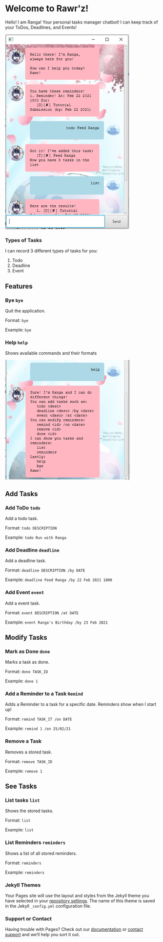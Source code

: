 # Welcome to Rawr'z! 

Hello! I am Ranga! Your personal tasks manager chatbot! I can keep track of your ToDos, Deadlines, and Events!

![Image of GUI](https://github.com/jrvslam/ip/blob/master/src/main/resources/images/GUI.PNG)

### Types of Tasks

I can record 3 different types of tasks for you:
1. Todo
2. Deadline
3. Event

## Features

### Bye `bye`
Quit the application.

Format: `bye`

Example: `bye`

### Help `help`

Shows available commands and their formats

![Image of Help](https://github.com/jrvslam/ip/blob/master/src/main/resources/images/Help.PNG)

## Add Tasks
### Add ToDo `todo`

Add a todo task.

Format: `todo DESCRIPTION`

Example: `todo Run with Ranga`

### Add Deadline `deadline`

Add a deadline task.

Format: `deadline DESCRIPTION /by DATE`

Example: `deadline Feed Ranga /by 22 Feb 2021 1800`

### Add Event `event`

Add a event task.

Format: `event DESCRIPTION /at DATE`

Example: `event Ranga's Birthday /by 23 Feb 2021`

## Modify Tasks

### Mark as Done `done`

Marks a task as done.

Format: `done TASK_ID`

Example: `done 1`

### Add a Reminder to a Task `Remind`

Adds a Reminder to a task for a specific date. Reminders show when I start up!

Format: `remind TASK_IT /on DATE`

Example: `remind 1 /on 25/02/21`

### Remove a Task

Removes a stored task.

Format: `remove TASK_ID`

Example: `remove 1`

## See Tasks

### List tasks `list`

Shows the stored tasks.

Format: `list`

Example: `list`

### List Reminders `reminders`

Shows a list of all stored reminders.

Format: `reminders`

Example: `reminders`


### Jekyll Themes

Your Pages site will use the layout and styles from the Jekyll theme you have selected in your [repository settings](https://github.com/jrvslam/ip/settings). The name of this theme is saved in the Jekyll `_config.yml` configuration file.

### Support or Contact

Having trouble with Pages? Check out our [documentation](https://docs.github.com/categories/github-pages-basics/) or [contact support](https://support.github.com/contact) and we’ll help you sort it out.
